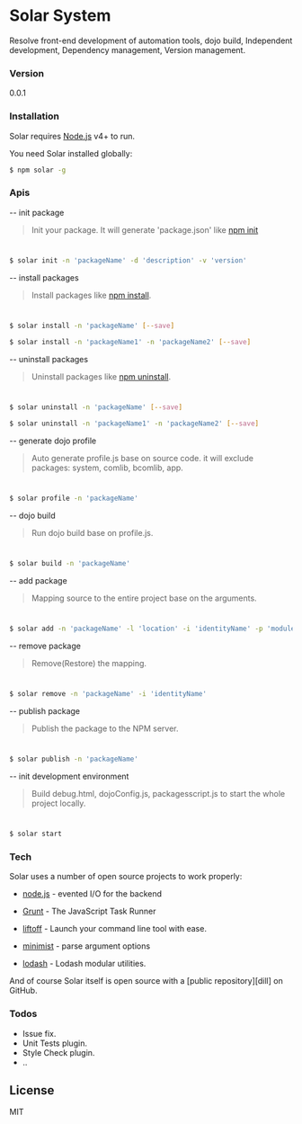 # Solar System

Resolve front-end development of automation tools, dojo build, Independent development, Dependency management, Version management.

### Version
0.0.1

### Installation

Solar requires [Node.js](https://nodejs.org/) v4+ to run.

You need Solar installed globally:

```sh
$ npm solar -g
```

### Apis

-- init package
> Init your package. It will generate 'package.json' like [npm init]

[npm init]: <https://docs.npmjs.com/cli/init>
#
```sh
$ solar init -n 'packageName' -d 'description' -v 'version'
```

-- install packages
> Install packages like [npm install].

[npm install]: <https://docs.npmjs.com/cli/install>
#
```sh
$ solar install -n 'packageName' [--save]
```
```sh
$ solar install -n 'packageName1' -n 'packageName2' [--save]
```

-- uninstall packages
> Uninstall packages like [npm uninstall].

[npm uninstall]:<https://docs.npmjs.com/cli/uninstall>
#
```sh
$ solar uninstall -n 'packageName' [--save]
```
```sh
$ solar uninstall -n 'packageName1' -n 'packageName2' [--save]
```

-- generate dojo profile
> Auto generate profile.js base on source code.
> it will exclude packages: system, comlib, bcomlib, app.
#
```sh
$ solar profile -n 'packageName'
```

-- dojo build
> Run dojo build base on profile.js.
#
```sh
$ solar build -n 'packageName'
```

-- add package
> Mapping source to the entire project base on the arguments.
#
```sh
$ solar add -n 'packageName' -l 'location' -i 'identityName' -p 'modulePath'
```

-- remove package
> Remove(Restore) the mapping.
#
```sh
$ solar remove -n 'packageName' -i 'identityName'
```

-- publish package
> Publish the package to the NPM server.
#
```sh
$ solar publish -n 'packageName'
```

-- init development environment
> Build debug.html, dojoConfig.js, packagesscript.js to start the whole project locally.
#
```sh
$ solar start
```

### Tech

Solar uses a number of open source projects to work properly:

* [node.js] - evented I/O for the backend
* [Grunt] - The JavaScript Task Runner
* [liftoff] - Launch your command line tool with ease.
* [minimist] - parse argument options
* [lodash] - Lodash modular utilities.

   [node.js]: <http://nodejs.org>
   [Grunt]: <http://gruntjs.com/>
   [liftoff]:<https://www.npmjs.com/package/liftoff>
   [minimist]:<https://www.npmjs.com/package/minimist>
   [lodash]:<https://lodash.com/>

And of course Solar itself is open source with a [public repository][dill]
 on GitHub.

### Todos

 - Issue fix.
 - Unit Tests plugin.
 - Style Check plugin.
 - ..

License
----

MIT
